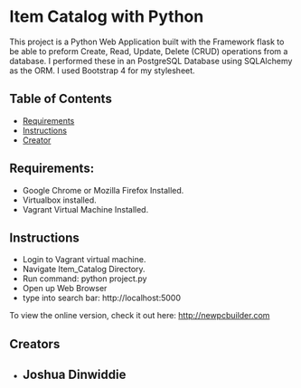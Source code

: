 # Item Catalog with Python

This project is a Python Web Application built with the Framework flask to be able to preform Create, Read, Update,
Delete (CRUD) operations from a database.  I performed these in an PostgreSQL Database
using SQLAlchemy as the ORM.  I used Bootstrap 4 for my stylesheet.

## Table of Contents

* [Requirements](#requirements)
* [Instructions](#instructions)
* [Creator](#creators)

## Requirements:
  * Google Chrome or Mozilla Firefox Installed.
  * Virtualbox installed.
  * Vagrant Virtual Machine Installed.

## Instructions

* Login to Vagrant virtual machine.
* Navigate Item_Catalog Directory.
* Run command: python project.py
* Open up Web Browser
* type into search bar: http://localhost:5000

To view the online version, check it out here:
http://newpcbuilder.com

## Creators

* Joshua Dinwiddie
    -
